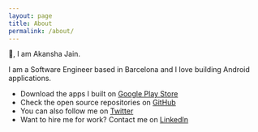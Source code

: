 ```yaml
---
layout: page
title: About
permalink: /about/
---
```


👋, I am Akansha Jain.

I am a Software Engineer based in Barcelona and I love building Android applications. 

- Download the apps I built on [Google Play Store](https://play.google.com/store/apps/developer?id=Akansha+Jain)
- Check the open source repositories on [GitHub](https://github.com/akanshajn11)
- You can also follow me on [Twitter](https://twitter.com/akanshajn11)
- Want to hire me for work? Contact me on [LinkedIn](https://linkedin.com/in/akanshajn11)
